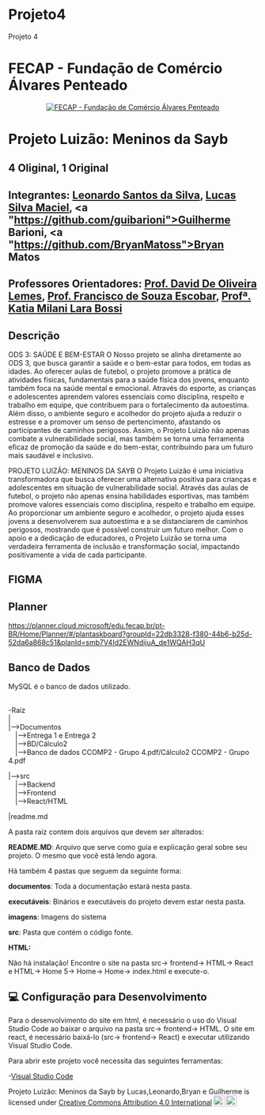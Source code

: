 # Projeto4
Projeto 4
# FECAP - Fundação de Comércio Álvares Penteado

<p align="center">
<a href= "https://www.fecap.br/"><img src="https://encrypted-tbn0.gstatic.com/images?q=tbn:ANd9GcRhZPrRa89Kma0ZZogxm0pi-tCn_TLKeHGVxywp-LXAFGR3B1DPouAJYHgKZGV0XTEf4AE&usqp=CAU" alt="FECAP - Fundação de Comércio Álvares Penteado" border="0"></a>
</p>

# Projeto Luizão: Meninos da Sayb

## 4 Oliginal, 1 Original

## Integrantes:  <a href="https://github.com/Leonardoss23">Leonardo Santos da Silva</a>, <a href="https://github.com/LucasSilvaMaciel">Lucas Silva Maciel</a>, <a "https://github.com/guibarioni">Guilherme Barioni</a>, <a "https://github.com/BryanMatoss">Bryan Matos</a>

## Professores Orientadores: <a href="https://www.linkedin.com/in/dolemes/">Prof. David De Oliveira Lemes</a>, <a href="">Prof. Francisco de Souza Escobar</a>, <a href="">Profª. Katia Milani Lara Bossi
</a>

## Descrição
ODS 3: SAÚDE E BEM-ESTAR
O Nosso projeto se alinha diretamente ao ODS 3, que busca garantir a saúde e o bem-estar para todos, em todas as idades. Ao oferecer aulas de futebol, o projeto promove a prática de atividades físicas, fundamentais para a saúde física dos jovens, enquanto também foca na saúde mental e emocional. Através do esporte, as crianças e adolescentes aprendem valores essenciais como disciplina, respeito e trabalho em equipe, que contribuem para o fortalecimento da autoestima. Além disso, o ambiente seguro e acolhedor do projeto ajuda a reduzir o estresse e a promover um senso de pertencimento, afastando os participantes de caminhos perigosos. Assim, o Projeto Luizão não apenas combate a vulnerabilidade social, mas também se torna uma ferramenta eficaz de promoção da saúde e do bem-estar, contribuindo para um futuro mais saudável e inclusivo.

PROJETO LUIZÃO: MENINOS DA SAYB
O Projeto Luizão é uma iniciativa transformadora que busca oferecer uma alternativa positiva para crianças e adolescentes em situação de vulnerabilidade social. Através das aulas de futebol, o projeto não apenas ensina habilidades esportivas, mas também promove valores essenciais como disciplina, respeito e trabalho em equipe. Ao proporcionar um ambiente seguro e acolhedor, o projeto ajuda esses jovens a desenvolverem sua autoestima e a se distanciarem de caminhos perigosos, mostrando que é possível construir um futuro melhor. Com o apoio e a dedicação de educadores, o Projeto Luizão se torna uma verdadeira ferramenta de inclusão e transformação social, impactando positivamente a vida de cada participante.

## FIGMA

## Planner
https://planner.cloud.microsoft/edu.fecap.br/pt-BR/Home/Planner/#/plantaskboard?groupId=22db3328-f380-44b6-b25d-52da6a868c51&planId=smb7V4Id2EWNdijuA_de1WQAH3qU

## Banco de Dados
MySQL é o banco de dados utilizado.<br><br>

-Raiz<br>
|<br>
|-->Documentos<br>
  &emsp;|-->Entrega 1 e Entrega 2<br>
  &emsp;|-->BD/Cálculo2<br>
  &emsp;|-->Banco de dados CCOMP2 - Grupo 4.pdf/Cálculo2 CCOMP2 - Grupo 4.pdf<br>

|-->src<br>
  &emsp;|-->Backend<br>
  &emsp;|-->Frontend<br>
  &emsp;|-->React/HTML

  |readme.md<br>

A pasta raiz contem dois arquivos que devem ser alterados:

<b>README.MD</b>: Arquivo que serve como guia e explicação geral sobre seu projeto. O mesmo que você está lendo agora.

Há também 4 pastas que seguem da seguinte forma:

<b>documentos</b>: Toda a documentação estará nesta pasta.

<b>executáveis</b>: Binários e executáveis do projeto devem estar nesta pasta.

<b>imagens</b>: Imagens do sistema

<b>src</b>: Pasta que contém o código fonte.

<b>HTML:</b>

Não há instalação!
Encontre o site na pasta src-> frontend-> HTML-> React e HTML-> Home 5-> Home-> Home-> index.html e execute-o.

## 💻 Configuração para Desenvolvimento

Para o desenvolvimento do site em html, é necessário o uso do Visual Studio Code ao baixar o arquivo na pasta src-> frontend-> HTML. O site em react, é necessário baixá-lo (src-> frontend-> React) e executar utilizando Visual Studio Code.

Para abrir este projeto você necessita das seguintes ferramentas:

-<a href="https://code.visualstudio.com/">Visual Studio Code</a>

<p xmlns:cc="http://creativecommons.org/ns#" xmlns:dct="http://purl.org/dc/terms/"><span property="dct:title">Projeto Luizão: Meninos da Sayb</span> by <span property="cc:attributionName">Lucas,Leonardo,Bryan e Guilherme</span> is licensed under <a href="https://creativecommons.org/licenses/by/4.0/?ref=chooser-v1" target="_blank" rel="license noopener noreferrer" style="display:inline-block;">Creative Commons Attribution 4.0 International<img style="height:22px!important;margin-left:3px;vertical-align:text-bottom;" src="https://mirrors.creativecommons.org/presskit/icons/cc.svg?ref=chooser-v1" alt=""><img style="height:22px!important;margin-left:3px;vertical-align:text-bottom;" src="https://mirrors.creativecommons.org/presskit/icons/by.svg?ref=chooser-v1" alt=""></a></p>
